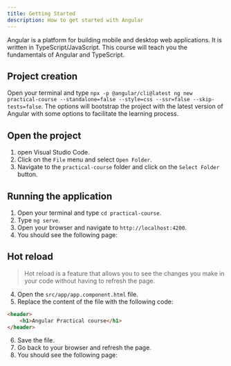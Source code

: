 ```yaml
---
title: Getting Started
description: How to get started with Angular
---
```


Angular is a platform for building mobile and desktop web applications. It is written in TypeScript/JavaScript. This course will teach you the fundamentals of Angular and TypeScript.

## Project creation

Open your terminal and type `npx -p @angular/cli@latest ng new practical-course --standalone=false --style=css --ssr=false --skip-tests=false`.
The options will bootstrap the project with the latest version of Angular with some options to facilitate the learning process.

## Open the project

1. open Visual Studio Code.
2. Click on the `File` menu and select `Open Folder`.
3. Navigate to the `practical-course` folder and click on the `Select Folder` button.

## Running the application

1. Open your terminal and type `cd practical-course`.
2. Type `ng serve`.
3. Open your browser and navigate to `http://localhost:4200`.
4. You should see the following page:



## Hot reload

> Hot reload is a feature that allows you to see the changes you make in your code without having to refresh the page.

4. Open the `src/app/app.component.html` file.
6. Replace the content of the file with the following code:

```html
<header>
    <h1>Angular Practical course</h1>
</header>
```
6. Save the file.
7. Go back to your browser and refresh the page.
8. You should see the following page:





